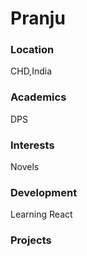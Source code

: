 # Pranju

### Location

CHD,India

### Academics

DPS

### Interests

Novels

### Development

Learning React

### Projects
